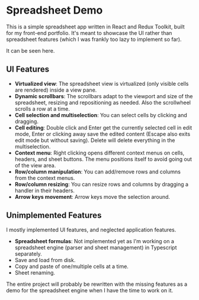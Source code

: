 # Spreadsheet Demo

This is a simple spreadsheet app written in React and Redux Toolkit, built for my front-end portfolio. It's meant to showcase the UI rather than spreadsheet features (which I was frankly too lazy to implement so far).

It can be seen here. 

## UI Features

- **Virtualized view**: The spreadsheet view is virtualized (only visible cells are rendered) inside a view pane.
- **Dynamic scrollbars**: The scrollbars adapt to the viewport and size of the spreadsheet, resizing and repositioning as needed. Also the scrollwheel scrolls a row at a time.
- **Cell selection and multiselection**: You can select cells by clicking and dragging.
- **Cell editing**: Double click and Enter get the currently selected cell in edit mode, Enter or clicking away save the edited content (Escape also exits edit mode but without saving). Delete will delete everything in the multiselection.
- **Context menu**: Right clicking opens different context menus on cells, headers, and sheet buttons. The menu positions itself to avoid going out of the view area.
- **Row/column manipulation**: You can add/remove rows and columns from the context menus.
- **Row/column resizing**: You can resize rows and columns by dragging a handler in their headers.
- **Arrow keys movement**: Arrow keys move the selection around.

## Unimplemented Features

I mostly implemented UI features, and neglected application features.

- **Spreadsheet formulas**: Not implemented yet as I'm working on a spreadsheet engine (parser and sheet management) in Typescript separately.
- Save and load from disk.
- Copy and paste of one/multiple cells at a time.
- Sheet renaming.

The entire project will probably be rewritten with the missing features as a demo for the spreadsheet engine when I have the time to work on it.